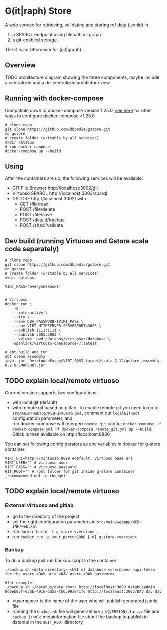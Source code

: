 # G(it|raph) Store

A web service for retrieving, validating and storing rdf data (jsonld) in 
1. a SPARQL endpoint using filepath as graph 
2. a git-enabled storage.  

The G is an ORcronym for (git|graph).

## Overview
TODO architecture diagram showing the three components, maybe include a centralized and a de-centralized archticture view

## Running with docker-compose 
Compatible down to docker-compose version 1.25.0, [see here](https://docs.docker.com/compose/environment-variables/) for other ways to configure docker-compose >1.25.0

```
# clone repo
git clone https://github.com/dbpedia/gstore.git
cd gstore
# create folder (writable by all services)
mkdir databus
# run docker-compose 
docker-compose up --build

```

## Using

After the containers are up, the following services will be available:

* GIT File Browser http://localhost:3002/git
* Virtuoso SPARQL http://localhost:3003/sparql
* GSTORE http://localhost:3002/ with 
    * GET /file/read
    * POST /file/delete
    * POST /file/save
    * POST /dataid/tractate
    * POST /shacl/validate


## Dev build (running Virtuoso and Gstore scala code separately)
```
# clone repo
git clone https://github.com/dbpedia/gstore.git
cd gstore
# create folder (writable by all services)
mkdir databus

VIRT_PASS='everyoneknows'


# Virtuoso
docker run \
    -d
    --interactive \
    --tty \
    --env DBA_PASSWORD=$VIRT_PASS \
    --env VIRT_HTTPSERVER_SERVERPORT=3003 \
    --publish 1111:1111 \
    --publish 3003:3003 \
    --volume `pwd`/databus/virtuoso:/database \
    openlink/virtuoso-opensource-7:latest
    
# sbt build and run
sbt clean assembly
java -jar -DvirtuosoPass=$VIRT_PASS target/scala-2.12/gstore-assembly-0.2.0-SNAPSHOT.jar
```

## TODO explain local/remote virtuoso
Current version supports two configurations:
- with local git (default)
- with remote git based on gitlab. 
To enable remote git you need to go to `src/main/webapp/WEB-INF/web.xml`, 
comment out `localGitRoot` configuration parameter, and  
run docker-compose with merged `remote_git` config: `docker-compose -f docker-compose.yml -f docker-compose.remote_git.yml up --build`. 
Gitlab is then available on http://localhost:8880 

You can set following config paraters as env variables in docker for g-store container:
```
VIRT_URI=http://virtuoso:8890 #default, virtuoso base uri
VIRT_USER="" # virtuoso user
VIRT_PASS="" # virtuoso password
GIT_ROOT="" # root folder for git inside g-store container (recommended not to change)
```

## TODO explain local/remote virtuoso
### External virtuoso and gitlab
- go to the directory of the project
- set the right configuration parameters in `src/main/webapp/WEB-INF/web.xml`
- run `docker build -t g-store-<version> .`
- run `docker run -p <out_port>:8080 [-d] g-store-<version>`

### Backup
To do a backup just run backup script in the container
```
./backup.sh <data directory> <URI of databus> <username> <api-token for the user> <DAV uri> <DAV user> <DAV password>

#for example:
./backup.sh ~/databus/data_root/ http://localhost:3000 databusadmin 8d0eb95f-e3ab-4916-bd5a-fb6599a841f6 http://localhost:3003/DAV dav dav
```
- \<username\> is the name of the user who will publish generated jsonld file
- running the `backup.sh` file will generate `bckp_${VERSION}.tar.gz` 
file and `backup.jsonld` metainformation file about the backup to publish 
in databus in the `$GIT_ROOT` directory

